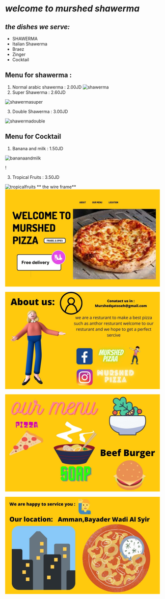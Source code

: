 
# *welcome to murshed shawerma*
## _the dishes we serve:_
* SHAWERMA
* Italian Shawerma 
* Braez 
* Zinger 
* Cocktail
 ## Menu for shawerma :
 1. Normal arabic shawerma : 2.00JD
 ![shawerma](https://encrypted-tbn0.gstatic.com/images?q=tbn:ANd9GcSgoB-Bvwna7X2GMZiuopdZboeVeSi6y0ZseA&usqp=CAU)
 2. Super Shawerma : 2.60JD

![shawermasuper](https://images.deliveryhero.io/image/talabat/MenuItems/IMG-6043_637727429994304386.png)

 3. Double Shawerma : 3.00JD

 ![shawermadouble](https://encrypted-tbn0.gstatic.com/images?q=tbn:ANd9GcRidT7KwN37eN2clLupaueBHr9gQg8lDSVBjA&usqp=CAU)


 
 
 ## Menu for Cocktail
 1. Banana and milk : 1.50JD

 ![bananaandmilk](https://encrypted-tbn0.gstatic.com/images?q=tbn:ANd9GcSThQt6fTGRpHPP5FhNHE5JVtP0lMJo8RUHAw&usqp=CAU)

 

 !

 3. Tropical Fruits : 3.50JD

 ![tropicalfruits](https://encrypted-tbn0.gstatic.com/images?q=tbn:ANd9GcTYi82qTxBoA2yslISszTpDBSzoN3NteBmh6w&usqp=CAU)
 ** the wire frame**
 ![page](./img/1.jpg)

 ![page2](./img/2.jpg)

 ![page3](./img/3.jpg)

 ![page4](./img/4.jpg)

 